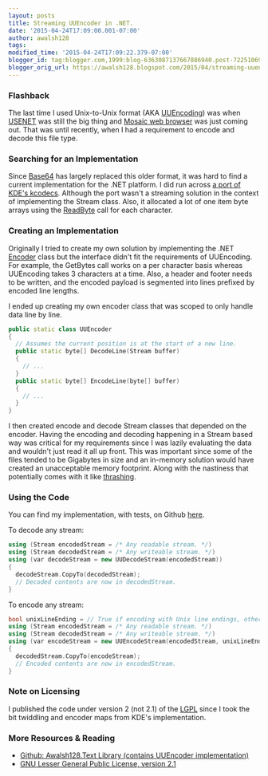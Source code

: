 ```yaml
---
layout: posts
title: Streaming UUEncoder in .NET.
date: '2015-04-24T17:09:00.001-07:00'
author: awalsh128
tags: 
modified_time: '2015-04-24T17:09:22.379-07:00'
blogger_id: tag:blogger.com,1999:blog-6363087137667886940.post-7225106951260315303
blogger_orig_url: https://awalsh128.blogspot.com/2015/04/streaming-uuencoder-in-net.html
---
```


### Flashback

The last time I used Unix-to-Unix format (AKA
[UUEncoding](http://en.wikipedia.org/wiki/Uuencoding)) was when
[USENET](http://en.wikipedia.org/wiki/Usenet) was still the big thing
and [Mosaic web
browser](http://en.wikipedia.org/wiki/Mosaic_%28web_browser%29) was just
coming out. That was until recently, when I had a requirement to encode
and decode this file type.

### Searching for an Implementation

Since [Base64](http://en.wikipedia.org/wiki/Base64) has largely replaced
this older format, it was hard to find a current implementation for the
.NET platform. I did run across [a port
of](http://geekswithblogs.net/kobush/archive/2005/12/18/63486.aspx)
[KDE\'s
kcodecs](http://websvn.kde.org/trunk/KDE/kdelibs/kdecore/kcodecs.cpp?view=markup&pathrev=486059).
Although the port wasn\'t a streaming solution in the context of
implementing the Stream class. Also, it allocated a lot of one item byte
arrays using the
[ReadByte](https://msdn.microsoft.com/en-us/library/system.io.stream.readbyte%28v=vs.110%29.aspx)
call for each character.

### Creating an Implementation

Originally I tried to create my own solution by implementing the .NET
[Encoder](https://msdn.microsoft.com/en-us/library/system.text.encoder%28v=vs.110%29.aspx)
class but the interface didn\'t fit the requirements of UUEncoding. For
example, the GetBytes call works on a per character basis whereas
UUEncoding takes 3 characters at a time. Also, a header and footer needs
to be written, and the encoded payload is segmented into lines prefixed
by encoded line lengths.

I ended up creating my own encoder class that was scoped to only handle
data line by line.

```cpp
public static class UUEncoder
{
  // Assumes the current position is at the start of a new line.
  public static byte[] DecodeLine(Stream buffer)
  {
    // ...
  }  
  public static byte[] EncodeLine(byte[] buffer)
  {
    // ...
  }
}
```

I then created encode and decode Stream classes that depended on the
encoder. Having the encoding and decoding happening in a Stream based
way was critical for my requirements since I was lazily evaluating the
data and wouldn\'t just read it all up front. This was important since
some of the files tended to be Gigabytes in size and an in-memory
solution would have created an unacceptable memory footprint. Along with
the nastiness that potentially comes with it like
[thrashing](http://en.wikipedia.org/wiki/Thrashing_%28computer_science%29).

### Using the Code

You can find my implementation, with tests, on Github
[here](https://github.com/awalsh128/Awalsh128.Text).

To decode any stream:

```cpp
using (Stream encodedStream = /* Any readable stream. */)
using (Stream decodedStream = /* Any writeable stream. */)
using (var decodeStream = new UUDecodeStream(encodedStream))
{ 
  decodeStream.CopyTo(decodedStream);
  // Decoded contents are now in decodedStream.
}
```

To encode any stream:

```cpp
bool unixLineEnding = // True if encoding with Unix line endings, otherwise false.
using (Stream encodedStream = /* Any readable stream. */)
using (Stream decodedStream = /* Any writeable stream. */)
using (var encodeStream = new UUEncodeStream(encodedStream, unixLineEnding))
{
  decodedStream.CopyTo(encodeStream);
  // Encoded contents are now in encodedStream.
}
```

### Note on Licensing

I published the code under version 2 (not 2.1) of the
[LGPL](http://en.wikipedia.org/wiki/GNU_Lesser_General_Public_License)
since I took the bit twiddling and encoder maps from KDE\'s
implementation.

### More Resources & Reading

-   [Github: Awalsh128.Text Library (contains UUEncoder
    implementation)](https://github.com/awalsh128/Awalsh128.Text)
-   [GNU Lesser General Public License, version
    2.1](https://www.gnu.org/licenses/lgpl-2.1.html)

